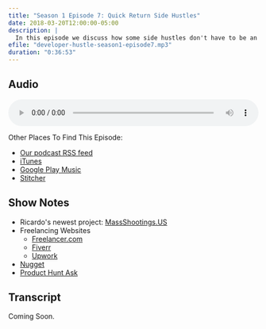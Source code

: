 ```yaml
---
title: "Season 1 Episode 7: Quick Return Side Hustles"
date: 2018-03-20T12:00:00-05:00
description: |
  In this episode we discuss how some side hustles don't have to be an incremental climb. There's things you can do to make money (or whatever your goal is) within a month or even a week.
efile: "developer-hustle-season1-episode7.mp3"
duration: "0:36:53"
---
```


## Audio

<audio style="width:100%;" controls>
	<source src="http://dl.developerhustle.io/developer-hustle-season1-episode7.mp3" type="audio/mpeg" />
</audio>

Other Places To Find This Episode:

- [Our podcast RSS feed](https://DeveloperHustle.io/episodes/index.xml)
- [iTunes](https://itunes.apple.com/us/podcast/developer-hustle/id1338544467)
- [Google Play Music](https://playmusic.app.goo.gl/?ibi=com.google.PlayMusic&isi=691797987&ius=googleplaymusic&apn=com.google.android.music&link=https://play.google.com/music/m/Iurdet57b3zqqvalbsksrvbinse?t%3DDeveloper_Hustle%26pcampaignid%3DMKT-na-all-co-pr-mu-pod-16)
- [Stitcher](http://stitcher.com/s?fid=165580&refid=stpr)

## Show Notes

- Ricardo's newest project: [MassShootings.US](https://MassShootings.US)
- Freelancing Websites
  - [Freelancer.com](https://www.freelancer.com/)
  - [Fiverr](https://www.fiverr.com/)
  - [Upwork](https://www.upwork.com/)
- [Nugget](https://nugget.one/)
- [Product Hunt Ask](https://www.producthunt.com/ask)

## Transcript

Coming Soon.
